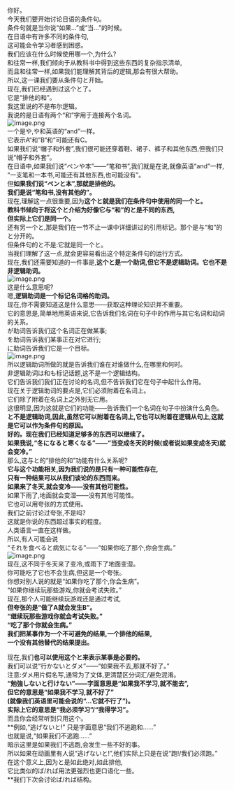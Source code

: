 你好。<br />今天我们要开始讨论日语的条件句。<br />条件句就是当你说“如果...”或“当...”的时候。<br />在日语中有许多不同的条件句,<br />这可能会令学习者感到困惑。<br />我们应该在什么时候使用哪一个,为什么?<br />和往常一样,我们倾向于从教科书中得到这些东西的复杂指示清单,<br />而且和往常一样,如果我们能理解其背后的逻辑,那会有很大帮助。<br />所以,这一课我们要从条件句と开始。<br />现在,我们已经遇到过这个と了。<br />它是“排他的和”。<br />我这里说的不是布尔逻辑。<br />我说的是日语有两个“和”字用于连接两个名词。<br />![image.png](https://cdn.nlark.com/yuque/0/2023/png/1179742/1694745833639-fce8deab-5192-4aa3-bc22-873127d3c639.png#averageHue=%23faf9f3&clientId=u63c24dcc-cf57-4&from=paste&height=227&id=ud79b2237&originHeight=284&originWidth=543&originalType=binary&ratio=1.25&rotation=0&showTitle=false&size=76920&status=done&style=none&taskId=ue996fafb-9e73-4eef-8479-2a5964df008&title=&width=434.4)<br />一个是や,や和英语的“and”一样。<br />它表示A“和”B“和”可能还有C。<br />如果我们说“帽子和外套”,我们很可能还穿着鞋、裙子、裤子和其他东西,但我们只说“帽子和外套”。<br />在日语中,如果我们说“ペンや本”——“笔和书”,我们就是在说,就像英语“and”一样,<br />“一支笔和一本书,可能还有其他东西,也可能没有”。<br />但**如果我们说“ペンと本”,那就是排他的。<br />我们是说“笔和书,没有其他的”。**<br />现在,理解这一点很重要,因为**这个と就是我们在条件句中使用的同一个と。<br />教科书倾向于将这个と介绍为好像它与“和”的と是不同的东西,<br />但实际上它们是同一个。**<br />还有另一个と,那是我们在一节不止一课中详细讲过的引用标记。那个是与“和”的と分开的。<br />但条件句的と不是:它就是同一个と。<br />当我们理解了这一点,就会更容易看出这个特定条件句的运行方式。<br />现在,我们还需要知道的一件事是,**这个と是一个助词,但它不是逻辑助词。它也不是非逻辑助词。**<br />![image.png](https://cdn.nlark.com/yuque/0/2023/png/1179742/1694746007121-fd54a180-98f3-4e0f-a010-5dbed668588d.png#averageHue=%23dfdfdf&clientId=u63c24dcc-cf57-4&from=paste&height=282&id=u80447728&originHeight=353&originWidth=404&originalType=binary&ratio=1.25&rotation=0&showTitle=false&size=68575&status=done&style=none&taskId=u021872e2-b789-454b-86a1-ed50378a923&title=&width=323.2)<br />这是什么意思呢?<br />嗯,**逻辑助词是一个标记名词格的助词。**<br />现在,你不需要知道这是什么意思——获取这种理论知识并不重要。<br />它的意思是,简单地用英语来说,它告诉我们名词在句子中的作用与其它名词和动词的关系。<br />が助词告诉我们这个名词正在做某事;<br />を助词告诉我们某事正在对它进行;<br />に助词告诉我们它是一个目标。<br />![image.png](https://cdn.nlark.com/yuque/0/2023/png/1179742/1694746057025-54cac3ba-8d1a-472c-91a4-59bb66febff5.png#averageHue=%23e0dedd&clientId=u63c24dcc-cf57-4&from=paste&height=323&id=u5a886eb7&originHeight=404&originWidth=755&originalType=binary&ratio=1.25&rotation=0&showTitle=false&size=185921&status=done&style=none&taskId=u97bd084c-ad70-45c3-8ecb-58174cecc4b&title=&width=604)<br />所以逻辑助词所做的就是告诉我们谁在对谁做什么,在哪里和何时。<br />非逻辑助词は和も标记话题,这不是一个逻辑结构。<br />它们告诉我们我们正在讨论的名词,但不告诉我们它在句子中起什么作用。<br />现在关于逻辑助词的要点是,它们必须附着在名词上。<br />它们除了附着在名词上之外别无它用。<br />这很明显,因为这就是它们的功能——告诉我们一个名词在句子中扮演什么角色。<br />**と不是逻辑助词,因此,虽然它可以附着在名词上,它也可以附着在逻辑从句上,这就是它可以作为条件句的原因。<br />好的。现在我们已经知道足够多的东西可以继续了。**<br />**如果我说,“冬になると寒くなる”——“当变成冬天的时候(或者说如果变成冬天)就会变冷。”**<br />那么,这与と的“排他的和”功能有什么关系呢?<br />**它与这个功能相关,因为我们说的是只有一种可能性存在,<br />只有一种结果可以从我们谈论的东西而来。<br />如果来了冬天,就会变冷——没有其他可能性。**<br />如果下雨了,地面就会变湿——没有其他可能性。<br />它也可以用夸张的方式使用。<br />我们之前讨论过夸张,不是吗?<br />这就是你说的东西超过事实的程度。<br />人类语言一直在这样做。<br />所以,有人可能会说<br />“それを食べると病気になる”——“如果你吃了那个,你会生病。”<br />![image.png](https://cdn.nlark.com/yuque/0/2023/png/1179742/1694746229692-b1db9562-0b22-441f-88fa-163be901f7bd.png#averageHue=%23e7ddd6&clientId=u63c24dcc-cf57-4&from=paste&height=313&id=u87dfca82&originHeight=391&originWidth=420&originalType=binary&ratio=1.25&rotation=0&showTitle=false&size=102489&status=done&style=none&taskId=u928c50d7-2651-4648-84a3-86bc186fdaa&title=&width=336)<br />现在,这不同于冬天来了变冷,或雨下了地面变湿。<br />你可能吃了它也不会生病,但这是一个夸张。<br />你想对别人说的就是“如果你吃了那个,你会生病”。<br />“如果你继续玩那些游戏,你就会考试失败。”<br />现在,那个人可能继续玩游戏还是通过考试,<br />**但夸张的是“做了A就会发生B”。<br />“继续玩那些游戏你就会考试失败。”<br />“吃了那个你就会生病。”<br />我们把某事作为一个不可避免的结果,一个排他的结果,<br />一个没有其他替代的结果提出。**

现在,我们**也可以使用这个と来表示某事是必要的。**<br />我们可以说“行かないとダメ”——“如果我不去,那就不好了。”<br />注意:ダメ用片假名写,通常为了文体,更清楚区分词汇/避免混淆。<br />**“勉強しないと行けない”——字面意思是“如果我不学习,就不能去”,<br />但它的意思是“如果我不学习,就不好了”<br />(就像我们英语里可能会说的“...它就不行了”)。<br />实际上它的意思是“我必须学习”/“我得学习”。**<br />而且你会经常听到只用这个。<br />**例如,“逃げないと!” 只是字面意思“我们不逃跑和......”<br />也就是说,“如果我们不逃跑......”<br />暗示这里是如果我们不逃跑,会发生一些不好的事。<br />所以如果在动画里有人说“逃げないと!”,他们实际上只是在说“跑!/我们必须跑。”<br />在这个意义上,因为と是如此绝对,如此排他,<br />它比类似的ば/れば用法更强烈也更口语化一些。<br />**我们下次会讨论ば/れば结构。
